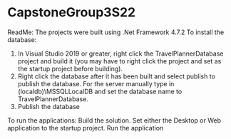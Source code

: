 # CapstoneGroup3S22
ReadMe:
The projects were built using .Net Framework 4.7.2
To install the database:
1) In Visual Studio 2019 or greater, right click the TravelPlannerDatabase project and build it (you may have to right click the project and set as the startup project before building).
2) Right click the database after it has been built and select publish to publish the database. For the server manually type in (localdb)\MSSQLLocalDB and set the database name to TravelPlannerDatabase.
3) Publish the database

To run the applications:
Build the solution.
Set either the Desktop or Web application to the startup project.
Run the application
